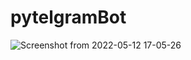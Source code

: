 # pytelgramBot


![Screenshot from 2022-05-12 17-05-26](https://user-images.githubusercontent.com/22883222/168076014-fcb412df-04fc-4e1b-a4a5-75f38e992d84.png)
